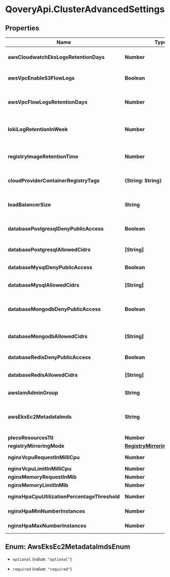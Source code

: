 # QoveryApi.ClusterAdvancedSettings

## Properties

Name | Type | Description | Notes
------------ | ------------- | ------------- | -------------
**awsCloudwatchEksLogsRetentionDays** | **Number** | Set the number of retention days for EKS Cloudwatch logs | [optional] 
**awsVpcEnableS3FlowLogs** | **Boolean** | Enable flow logs for on the VPC and store them in an S3 bucket | [optional] 
**awsVpcFlowLogsRetentionDays** | **Number** | Set the number of retention days for flow logs. Disable with value \&quot;0\&quot; | [optional] 
**lokiLogRetentionInWeek** | **Number** | For how long in week loki is going to keep logs of your applications | [optional] 
**registryImageRetentionTime** | **Number** | Configure the number of seconds before cleaning images in the registry | [optional] 
**cloudProviderContainerRegistryTags** | **{String: String}** | Add additional tags on the cluster dedicated registry | [optional] 
**loadBalancerSize** | **String** | Select the size of the main load_balancer (only effective for Scaleway) | [optional] 
**databasePostgresqlDenyPublicAccess** | **Boolean** | Deny public access to any PostgreSQL database | [optional] 
**databasePostgresqlAllowedCidrs** | **[String]** | List of CIDRs allowed to access the PostgreSQL database | [optional] 
**databaseMysqlDenyPublicAccess** | **Boolean** | Deny public access to any MySql database | [optional] 
**databaseMysqlAllowedCidrs** | **[String]** | List of CIDRs allowed to access the MySql database | [optional] 
**databaseMongodbDenyPublicAccess** | **Boolean** | Deny public access to any MongoDB/DocumentDB database | [optional] 
**databaseMongodbAllowedCidrs** | **[String]** | List of CIDRs allowed to access the MongoDB/DocumentDB database | [optional] 
**databaseRedisDenyPublicAccess** | **Boolean** | Deny public access to any Redis database | [optional] 
**databaseRedisAllowedCidrs** | **[String]** | List of CIDRs allowed to access the Redis database | [optional] 
**awsIamAdminGroup** | **String** | AWS IAM group name with cluster access | [optional] 
**awsEksEc2MetadataImds** | **String** | Specify the [IMDS](https://docs.aws.amazon.com/AWSEC2/latest/UserGuide/ec2-instance-metadata.html) version you want to use:   * &#x60;required&#x60;: IMDS V2 only   * &#x60;optional&#x60;: IMDS V1 + V2  | [optional] 
**plecoResourcesTtl** | **Number** |  | [optional] 
**registryMirroringMode** | [**RegistryMirroringModeEnum**](RegistryMirroringModeEnum.md) |  | [optional] 
**nginxVcpuRequestInMilliCpu** | **Number** | vcpu request in millicores | [optional] 
**nginxVcpuLimitInMilliCpu** | **Number** | vcpu limit in millicores | [optional] 
**nginxMemoryRequestInMib** | **Number** | memory request in MiB | [optional] 
**nginxMemoryLimitInMib** | **Number** | memory limit in MiB | [optional] 
**nginxHpaCpuUtilizationPercentageThreshold** | **Number** | hpa cpu threshold in percentage | [optional] 
**nginxHpaMinNumberInstances** | **Number** | hpa minimum number of instances | [optional] 
**nginxHpaMaxNumberInstances** | **Number** | hpa maximum number of instances | [optional] 



## Enum: AwsEksEc2MetadataImdsEnum


* `optional` (value: `"optional"`)

* `required` (value: `"required"`)




